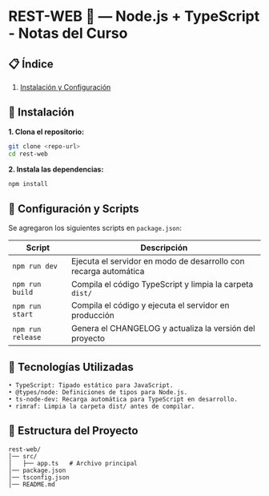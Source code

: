# REST-WEB 🚀 — Node.js + TypeScript - Notas del Curso

## 📋 Índice

1. [Instalación y Configuración](docs/01-instalacion.md)

## 📌 Instalación

**1. Clona el repositorio:**

```bash
git clone <repo-url>
cd rest-web
```

**2. Instala las dependencias:**

```bash
npm install
```

## 🚀 Configuración y Scripts

Se agregaron los siguientes scripts en `package.json`:

| Script            | Descripción                                                      |
| ----------------- | ---------------------------------------------------------------- |
| `npm run dev`     | Ejecuta el servidor en modo de desarrollo con recarga automática |
| `npm run build`   | Compila el código TypeScript y limpia la carpeta `dist/`         |
| `npm run start`   | Compila el código y ejecuta el servidor en producción            |
| `npm run release` | Genera el CHANGELOG y actualiza la versión del proyecto          |

## 🔧 Tecnologías Utilizadas

    • TypeScript: Tipado estático para JavaScript.
    • @types/node: Definiciones de tipos para Node.js.
    • ts-node-dev: Recarga automática para TypeScript en desarrollo.
    • rimraf: Limpia la carpeta dist/ antes de compilar.

## 📝 Estructura del Proyecto

```
rest-web/
│── src/
│   ├── app.ts   # Archivo principal
│── package.json
│── tsconfig.json
│── README.md
```
